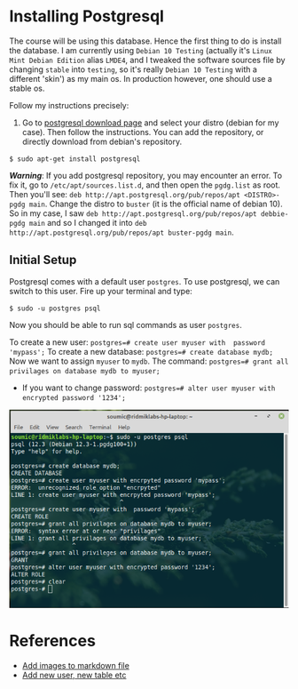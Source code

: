 # Installing Postgresql
The course will be using this database. Hence the first thing to do is install the database. I am 
currently using `Debian 10 Testing` (actually it's `Linux Mint Debian Edition` alias `LMDE4`, and I tweaked the software sources file by changing `stable` into `testing`, so it's really `Debian 10 Testing` with a different 'skin') as my main os. In production however, one should use a stable os.

Follow my instructions precisely:
1. Go to [postgresql download page](https://www.postgresql.org/download/) and select your distro (debian for my case). Then follow the instructions. You can add the repository, or directly download 
from debian's repository.
```
$ sudo apt-get install postgresql
```
***Warning***: If you add postgresql repository, you may encounter an error. To fix it, go to `/etc/apt/sources.list.d`, and then open the `pgdg.list` as root. Then you'll see: `deb http://apt.postgresql.org/pub/repos/apt <DISTRO>-pgdg main`. Change the distro to `buster` (it is the official name of debian 10).
So in my case, I saw `deb http://apt.postgresql.org/pub/repos/apt debbie-pgdg main` and so I changed it into `deb http://apt.postgresql.org/pub/repos/apt buster-pgdg main`.

## Initial Setup
Postgresql comes with a default user `postgres`. To use postgresql, we can switch to this user. Fire up your terminal and type:

``` 
$ sudo -u postgres psql
```
Now you should be able to run sql commands as user `postgres`.

To create a new user:     ``` postgres=# create user myuser with  password 'mypass'; ```
To create a new database: ``` postgres=# create database mydb; ```
Now we want to assign `myuser` to `mydb`. The command: ``` postgres=# grant all privilages on database mydb to myuser; ```

* If you want to change password: ``` postgres=# alter user myuser with encrypted password '1234'; ```

![Initial Setup](postgresql-initial-setup.png)


# References
* [Add images to markdown file](https://medium.com/markdown-monster-blog/getting-images-into-markdown-documents-and-weblog-posts-with-markdown-monster-9ec6f353d8ec)
* [Add new user, new table etc](https://medium.com/coding-blocks/creating-user-database-and-adding-access-on-postgresql-8bfcd2f4a91e)
